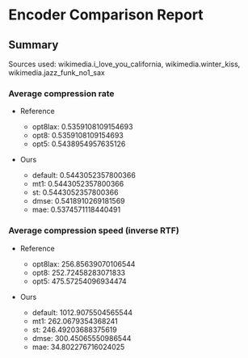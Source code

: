 
# Encoder Comparison Report

## Summary

Sources used: wikimedia.i_love_you_california, wikimedia.winter_kiss, wikimedia.jazz_funk_no1_sax

### Average compression rate

  - Reference
    - opt8lax: 0.5359108109154693
    - opt8: 0.5359108109154693
    - opt5: 0.5438954957635126

  - Ours
    - default: 0.5443052357800366
    - mt1: 0.5443052357800366
    - st: 0.5443052357800366
    - dmse: 0.5418910269181569
    - mae: 0.5374571118440491


### Average compression speed (inverse RTF)
  - Reference
    - opt8lax: 256.85639070106544
    - opt8: 252.72458283071833
    - opt5: 475.57254096934474

  - Ours
    - default: 1012.9075504565544
    - mt1: 262.0679354368241
    - st: 246.49203688375619
    - dmse: 300.45065550986544
    - mae: 34.802276716024025


